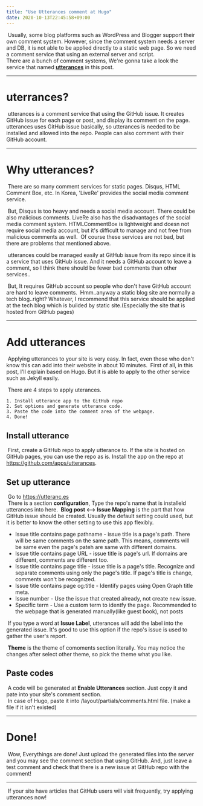 ```yaml
---
title: "Use Utterances comment at Hugo"
date: 2020-10-13T22:45:58+09:00
---
```


&nbsp;Usually, some blog platforms such as WordPress and Blogger support their own comment system. However, since the comment system needs a server and DB, it is not able to be applied directly to a static web page. So we need a comment service that using an external server and script.  
There are a bunch of comment systems, We're gonna take a look the service that named **[utterances](https://utteranc.es)** in this post.

---
# uterrances?
&nbsp;utterances is a comment service that using the GitHub issue. It creates GitHub issue for each page or post, and display its comment on the page. utterances uses GitHub issue basically, so utterances is needed to be installed and allowed into the repo. People can also comment with their GitHub account.

---
# Why utterances?
&nbsp;There are so many comment services for static pages. Disqus, HTML Comment Box, etc. In Korea, 'LiveRe' provides the social media comment service.

&nbsp;But, Disqus is too heavy and needs a social media account. There could be also malicious comments. LiveRe also has the disadvantages of the social media comment system. HTMLCommentBox is lightweight and doesn not require social media account, but it's difficult to manage and not free from malicious comments as well.
&nbsp;Of course these services are not bad, but there are problems that mentioned above.

&nbsp;utterances could be managed easily at GitHub issue from its repo since it is a service that uses GitHub issue. And it needs a GitHub account to leave a comment, so I think there should be fewer bad comments than other services..

&nbsp;But, It requires GitHub account so people who don't have GitHub account are hard to leave comments.
&nbsp;Hmm..anyway a static blog site are normally a tech blog..right? Whatever, I recommend that this service should be applied at the tech blog which is builded by static site.(Especially the site that is hosted from GitHub pages)
   
---
# Add utterances
&nbsp;Applying utterances to your site is very easy. In fact, even those who don't know this can add into their website in about 10 minutes.
&nbsp;First of all, in this post, I'll explain based on Hugo. But it is able to apply to the other service such as Jekyll easily.

&nbsp;There are 4 steps to apply uterances.

    1. Install utterance app to the GitHub repo
    2. Set options and generate utterance code.
    3. Paste the code into the comment area of the webpage.
    4. Done!

## Install utterance
&nbsp;First, create a GitHub repo to apply utterance to. If the site is hosted on GitHub pages, you can use the repo as is.
Install the app on the repo at https://github.com/apps/utterances.

## Set up utterance
&nbsp;Go to https://utteranc.es   
&nbsp;There is a section **configuration**, Type the repo's name that is installeld utterances into here.
&nbsp;**Blog post <--> Issue Mapping** is the part that how GitHub issue should be created. Usually the default setting could used, but it is better to know the other setting to use this app flexibly.

- Issue title contains page pathname - issue title is a page's path. There will be same comments on the same path. This means, comments will be same even the page's pateh are same with different domains.
- Issue title contains page URL - issue title is page's url. If domains are different, comments are different too.
- Issue title contains page title - issue title is a page's title. Recognize and separate comments using only the page's title. If page's title is change, comments won't be recognized.
- Issue title contains page og:title - Identify pages using Open Graph title meta.
- Issue number - Use the issue that created already, not create new issue.
- Specific term - Use a custom term to identfy the page. Recommended to the webpage that is generated manually(like guest book), not posts

&nbsp;If you type a word at **Issue Label**, utterances will add the label into the generated issue. It's good to use this option if the repo's issue is used to gather the user's report.  

&nbsp;**Theme** is the theme of comoments section literally. You may notice the changes after select other theme, so pick the theme what you like.  

## Paste codes
&nbsp;A code will be generated at **Enable Utterances** section. Just copy it and pate into your site's comment section.  
&nbsp;In case of Hugo, paste it into /layout/partials/comments.html file. (make a file if it isn't existed)

---
# Done!
&nbsp;Wow, Everythings are done! Just upload the generated files into the server and you may see the comment section that using GitHub. And, just leave a test comment and check that there is a new issue at GitHub repo with the comment!

---
&nbsp;If your site have articles that GitHub users will visit frequently, try applying utterances now!